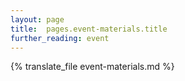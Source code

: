 ```yaml
---
layout: page
title:  pages.event-materials.title
further_reading: event
---
```


{% translate_file event-materials.md %}
